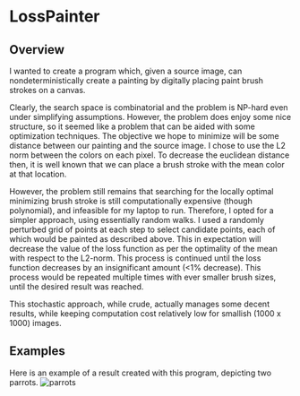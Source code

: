 # LossPainter

## Overview
I wanted to create a program which, given a source image, can nondeterministically create a painting by digitally placing paint brush strokes on a canvas.

Clearly, the search space is combinatorial and the problem is NP-hard even under simplifying assumptions. However, the problem does enjoy some nice structure, so it seemed like a problem that can be aided with some optimization techniques. The objective we hope to minimize will be some distance between our painting and the source image. I chose to use the L2 norm between the colors on each pixel. To decrease the euclidean distance then, it is well known that we can place a brush stroke with the mean color at that location.

However, the problem still remains that searching for the locally optimal minimizing brush stroke is still computationally expensive (though polynomial), and infeasible for my laptop to run. Therefore, I opted for a simpler approach, using essentially random walks. I used a randomly perturbed grid of points at each step to select candidate points, each of which would be painted as described above. This in expectation will decrease the value of the loss function as per the optimality of the mean with respect to the L2-norm. This process is continued until the loss function decreases by an insignificant amount (<1% decrease). This process would be repeated multiple times with ever smaller brush sizes, until the desired result was reached.

This stochastic approach, while crude, actually manages some decent results, while keeping computation cost relatively low for smallish (1000 x 1000) images.

## Examples
Here is an example of a result created with this program, depicting two parrots.
![parrots](https://user-images.githubusercontent.com/63666552/169396776-6f848445-c9bf-4b7b-9d43-106e34e50dbb.png)
